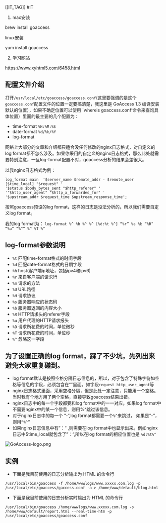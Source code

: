 [[IT_TAG]] #IT 

1. mac安装

brew install goaccess

linux安装

yum install goaccess

2. 学习网站

https://www.xyhtml5.com/6458.html



## 配置文件介绍

打开`/usr/local/etc/goaccess/goaccess.conf`(这里要强调的是这个`goaccess.conf`配置文件的位置一定要搞清楚，我这里是 GoAccess 1.3 编译安装默认的位置），如果不确定位置可以使用 `whereis goaccess.conf’命令来查询具体位置）里面的最主要的几个配置为：

- time-format `%H:%M:%S`
- date-format `%d/%b/%Y`
- log-format

网络上大部分的文章和介绍都只适合没任何修改的nginx日志格式，对自定义的log format都不怎么涉及。如果你采用的自定义的nginx日志格式，那么此处就需要特别注意，一旦log-format配置不对，goaccess分析的结果会差很大。

以我nginx日志格式为例：

```
log_format main  '$server_name $remote_addr - $remote_user [$time_local] "$request" '
'$status $body_bytes_sent "$http_referer" '
'"$http_user_agent" "$http_x_forwarded_for" '
'$upstream_addr $request_time $upstream_response_time';
```

按照goaccess预设的log format，这样的日志是没法分析的，所以我们需要自定义log format。

我的log format为： `log-format %^ %h %^ %^ [%d:%t %^] “%r” %s %b “%R” “%u” “%^” %^ %T %^`

## log-format参数说明

- `%t` 匹配time-format格式的时间字段
- `%d` 匹配date-format格式的日期字段
- `%h` host(客户端ip地址，包括ipv4和ipv6)
- `%r` 来自客户端的请求行
- `%m` 请求的方法
- `%U` URL路径
- `%H` 请求协议
- `%s` 服务器响应的状态码
- `%b` 服务器返回的内容大小
- `%R` HTTP请求头的referer字段
- `%u` 用户代理的HTTP请求报头
- `%D` 请求所花费的时间，单位微秒
- `%T` 请求所花费的时间，单位秒
- `%^` 忽略这一字段

## 为了设置正确的log format，踩了不少坑，先列出来避免大家重复碰到。

- log format默认是按照空格分隔日志信息的，所以，对于包含了特殊字符如空格等信息的字段，必须包含在“”里面。如字段`request http_user_agent`等
- nginx日志格式里面，采用空格分隔，但是此处一定注意，只能用一个空格。当时我有个地方用了两个空格，直接导致goaccess结果出错。
- nginx日志中的每一个字段都要和log format中的一一对应，如果log format中不需要nginx中的某一个信息，则用%^跳过该信息。
- 对于nginx日志中的每一个 “-“,log format都需要一个`%^`来跳过， 如果是“-”， 则用`“%^”`
- 如果nginx日志信息中有”：” ,则需要在log format中也显示出来。例如nginx日志中$time_local就包含了”：”,所以在log format的相应位置也是 `%d:%t%^`

![GoAccess-logo.png](https://www.xyhtml5.com/wp-content/uploads/2021/01/1722603424.png)

## 实例

- 下面是我目前使用的日志分析输出为 HTML 的命令行

```
/usr/local/bin/goaccess -f /home/wwwlogs/www.xxxxx.com.log -p /usr/local/etc/goaccess/gaccess.conf -a > /home/www/default/blog.html
```

- 下面是我目前使用的日志分析实时输出为 HTML 的命令行

```
/usr/local/bin/goaccess /home/wwwlogs/www.xxxxx.com.log -o /home/www/default/report.html --real-time-htm -p /usr/local/etc/goaccess/goaccess.conf
```